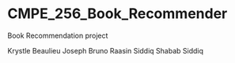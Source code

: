 # CMPE_256_Book_Recommender
Book Recommendation project

Krystle Beaulieu
Joseph Bruno
Raasin Siddiq
Shabab Siddiq
